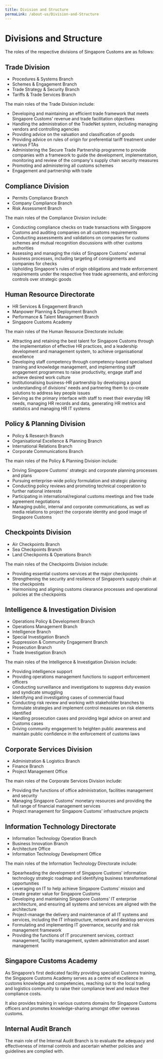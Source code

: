 ```yaml
---
title: Division and Structure
permaLink: /about-us/Division-and-Structure
---
```

# Divisions and Structure

The roles of the respective divisions of Singapore Customs are as follows:

## Trade Division

-   Procedures & Systems Branch
-   Schemes & Engagement Branch
-   Trade Strategy & Security Branch
-   Tariffs & Trade Services Branch

The main roles of the Trade Division include:

-   Developing and maintaining an efficient trade framework that meets Singapore Customs' revenue and trade facilitation objectives
-   Handling the administration of the TradeNet system, including managing vendors and controlling agencies
-   Providing advice on the valuation and classification of goods
-   Providing advice on rules of origin for preferential tariff treatment under various FTAs
-   Administering the Secure Trade Partnership programme to provide companies with a framework to guide the development, implementation, monitoring and review of the company's supply chain security measures
-   Promoting and administering all customs schemes
-   Engagement and partnership with trade

## Compliance Division

-   Permits Compliance Branch
-   Company Compliance Branch
-   Risk Assessment Branch

The main roles of the Compliance Division include:

-   Conducting compliance checks on trade transactions with Singapore Customs and auditing companies on all customs requirements
-   Conducting assessments and validations on companies for customs schemes and mutual recognition discussions with other customs authorities
-   Assessing and managing the risks of Singapore Customs' external business processes, including targeting of consignments and companies for checks
-   Upholding Singapore's rules of origin obligations and trade enforcement requirements under the respective free trade agreements, and enforcing controls over strategic goods

## Human Resource Directorate

-   HR Services & Engagement Branch
-   Manpower Planning & Deployment Branch
-   Performance & Talent Management Branch
-   Singapore Customs Academy

The main roles of the Human Resource Directorate include:

-   Attracting and retaining the best talent for Singapore Customs through the implementation of effective HR practices, and a leadership development and management system, to achieve organisational excellence
-   Developing staff competency through competency-based specialised training and knowledge management, and implementing staff engagement programmes to raise productivity, engage staff and achieve desired work culture
-   Institutionalising business-HR partnership by developing a good understanding of divisions' needs and partnering them to co-create solutions to address key people issues
-   Serving as the primary interface with staff to meet their everyday HR needs, managing HR records and data, generating HR metrics and statistics and managing HR IT systems

## Policy & Planning Division

-   Policy & Research Branch
-   Organisational Excellence & Planning Branch
-   International Relations Branch
-   Corporate Communications Branch

The main roles of the Policy & Planning Division include:

-   Driving Singapore Customs' strategic and corporate planning processes and plans
-   Pursuing enterprise-wide policy formulation and strategic planning
-   Conducting policy reviews and promoting technical cooperation to further national interests
-   Participating in international/regional customs meetings and free trade agreement negotiations
-   Managing public, internal and corporate communications, as well as media relations to project the corporate identity and good image of Singapore Customs

## Checkpoints Division

-   Air Checkpoints Branch
-   Sea Checkpoints Branch
-   Land Checkpoints & Operations Branch

The main roles of the Checkpoints Division include:

-   Providing essential customs services at the major checkpoints
-   Strengthening the security and resilience of Singapore’s supply chain at the checkpoints
-   Harmonising and aligning customs clearance processes and operational policies at the checkpoints

## Intelligence & Investigation Division

-   Operations Policy & Development Branch
-   Operations Management Branch
-   Intelligence Branch
-   Special Investigation Branch
-   Suppression & Community Engagement Branch
-   Prosecution Branch
-   Trade Investigation Branch

The main roles of the Intelligence & Investigation Division include:

-   Providing intelligence support
-   Providing operations management functions to support enforcement officers
-   Conducting surveillance and investigations to suppress duty evasion and syndicate smuggling
-   Identifying and investigating cases of commercial fraud
-   Conducting risk review and working with stakeholder branches to formulate strategies and implement control measures on risk elements identified
-   Handling prosecution cases and providing legal advice on arrest and Customs cases
-   Driving community engagement to heighten public awareness and maintain public confidence in the enforcement of customs laws

## Corporate Services Division

-   Administration & Logistics Branch
-   Finance Branch
-   Project Management Office

The main roles of the Corporate Services Division include:

-   Providing the functions of office administration, facilities management and security
-   Managing Singapore Customs’ monetary resources and providing the full range of financial management services
-   Project management for Singapore Customs’ infrastructure projects

## Information Technology Directorate

-   Information Technology Operation Branch
-   Business Innovation Branch
-   Architecture Office
-   Information Technology Development Office

The main roles of the Information Technology Directorate include:

-   Spearheading the development of Singapore Customs’ information technology strategic roadmap and identifying business transformational opportunities
-   Leveraging on IT to help achieve Singapore Customs’ mission and create greater value for Singapore Customs
-   Developing and maintaining Singapore Customs’ IT enterprise architecture, and ensuring all systems and services are aligned with the architecture
-   Project-manage the delivery and maintenance of all IT systems and services, including the IT infrastructure, network and desktop services
-   Formulating and implementing IT governance, security and risk management framework
-   Providing the functions of IT procurement services, contract management, facility management, system administration and asset management

## Singapore Customs Academy

As Singapore’s first dedicated facility providing specialist Customs training, the Singapore Customs Academy serves as a centre of excellence in customs knowledge and competencies, reaching out to the local trading and logistics community to raise their compliance level and reduce their compliance costs.

It also provides training in various customs domains for Singapore Customs officers and promotes knowledge-sharing amongst other overseas customs.

## Internal Audit Branch

The main role of the Internal Audit Branch is to evaluate the adequacy and effectiveness of internal controls and ascertain whether policies and guidelines are complied with.
